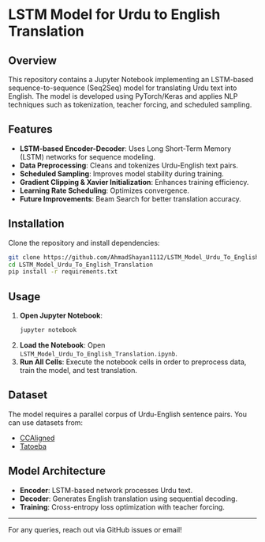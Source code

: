 # LSTM Model for Urdu to English Translation

## Overview
This repository contains a Jupyter Notebook implementing an LSTM-based sequence-to-sequence (Seq2Seq) model for translating Urdu text into English. The model is developed using PyTorch/Keras and applies NLP techniques such as tokenization, teacher forcing, and scheduled sampling.

## Features
- **LSTM-based Encoder-Decoder**: Uses Long Short-Term Memory (LSTM) networks for sequence modeling.
- **Data Preprocessing**: Cleans and tokenizes Urdu-English text pairs.
- **Scheduled Sampling**: Improves model stability during training.
- **Gradient Clipping & Xavier Initialization**: Enhances training efficiency.
- **Learning Rate Scheduling**: Optimizes convergence.
- **Future Improvements**: Beam Search for better translation accuracy.

## Installation
Clone the repository and install dependencies:
```bash
git clone https://github.com/AhmadShayan1112/LSTM_Model_Urdu_To_English_Translation.git
cd LSTM_Model_Urdu_To_English_Translation
pip install -r requirements.txt
```

## Usage
1. **Open Jupyter Notebook**:
   ```bash
   jupyter notebook
   ```
2. **Load the Notebook**: Open `LSTM_Model_Urdu_To_English_Translation.ipynb`.
3. **Run All Cells**: Execute the notebook cells in order to preprocess data, train the model, and test translation.

## Dataset
The model requires a parallel corpus of Urdu-English sentence pairs. You can use datasets from:
- [CCAligned](https://opus.nlpl.eu/CCAligned.php)
- [Tatoeba](https://tatoeba.org/eng/)

## Model Architecture
- **Encoder**: LSTM-based network processes Urdu text.
- **Decoder**: Generates English translation using sequential decoding.
- **Training**: Cross-entropy loss optimization with teacher forcing.

---

For any queries, reach out via GitHub issues or email!

